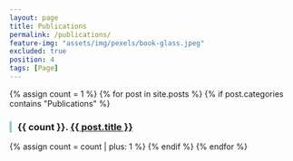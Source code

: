 ```yaml
---
layout: page
title: Publications
permalink: /publications/
feature-img: "assets/img/pexels/book-glass.jpeg"
excluded: true
position: 4
tags: [Page]
---
```


{% assign count = 1 %}
{% for post in site.posts %}
{% if post.categories contains "Publications" %}
<div class="publication" style="border-left: 4px solid #98cbcf; padding-left: 10px; margin-bottom: 10px;">
<h3>{{ count }}. <a href="{{ post.url }}">{{ post.title }}</a></h3>
</div>
{% assign count = count | plus: 1 %}
{% endif %}
{% endfor %}
